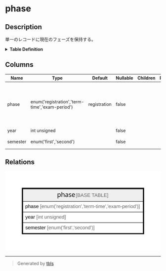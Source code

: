 # phase

## Description

単一のレコードに現在のフェーズを保持する。

<details>
<summary><strong>Table Definition</strong></summary>

```sql
CREATE TABLE `phase` (
  `phase` enum('registration','term-time','exam-period') COLLATE utf8mb4_bin NOT NULL DEFAULT 'registration',
  `year` int unsigned NOT NULL,
  `semester` enum('first','second') COLLATE utf8mb4_bin NOT NULL
) ENGINE=InnoDB DEFAULT CHARSET=utf8mb4 COLLATE=utf8mb4_bin
```

</details>

## Columns

| Name     | Type                                           | Default      | Nullable | Children | Parents | Comment                                                                          |
| -------- | ---------------------------------------------- | ------------ | -------- | -------- | ------- | -------------------------------------------------------------------------------- |
| phase    | enum('registration','term-time','exam-period') | registration | false    |          |         | 履修登録期間(Registration)、授業期間(term-time)、試験期間(exam-period)のいずれか                      |
| year     | int unsigned                                   |              | false    |          |         | 年度                                                                               |
| semester | enum('first','second')                         |              | false    |          |         | 学期(前期・後期)                                                                        |

## Relations

![er](phase.svg)

---

> Generated by [tbls](https://github.com/k1LoW/tbls)
